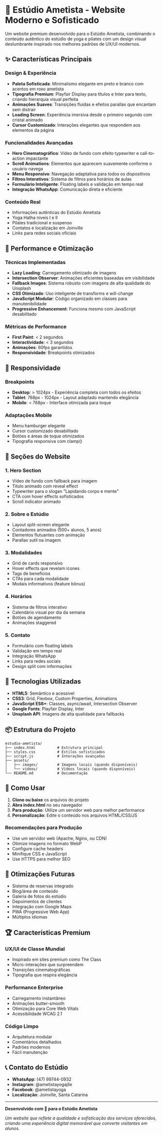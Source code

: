 # 🔮 Estúdio Ametista - Website Moderno e Sofisticado

Um website premium desenvolvido para o Estúdio Ametista, combinando o conteúdo autêntico do estúdio de yoga e pilates com um design visual deslumbrante inspirado nos melhores padrões de UX/UI modernos.

## ✨ Características Principais

### Design & Experiência
- **Paleta Sofisticada**: Minimalismo elegante em preto e branco com acentos em roxo ametista
- **Tipografia Premium**: Playfair Display para títulos e Inter para texto, criando hierarquia visual perfeita
- **Animações Suaves**: Transições fluidas e efeitos parallax que encantam sem distrair
- **Loading Screen**: Experiência imersiva desde o primeiro segundo com cristal animado
- **Cursor Customizado**: Interações elegantes que respondem aos elementos da página

### Funcionalidades Avançadas
- **Hero Cinematográfico**: Vídeo de fundo com efeito typewriter e call-to-action impactante
- **Scroll Animations**: Elementos que aparecem suavemente conforme o usuário navega
- **Menu Responsivo**: Navegação adaptativa para todos os dispositivos
- **Filtros Interativos**: Sistema de filtros para horários de aulas
- **Formulário Inteligente**: Floating labels e validação em tempo real
- **Integração WhatsApp**: Comunicação direta e eficiente

### Conteúdo Real
- Informações autênticas do Estúdio Ametista
- Yoga Hatha níveis I e II
- Pilates tradicional e suspenso
- Contatos e localização em Joinville
- Links para redes sociais oficiais

## 🚀 Performance e Otimização

### Técnicas Implementadas
- **Lazy Loading**: Carregamento otimizado de imagens
- **Intersection Observer**: Animações eficientes baseadas em visibilidade
- **Fallback Images**: Sistema robusto com imagens de alta qualidade do Unsplash
- **CSS Otimizado**: Uso inteligente de transforms e will-change
- **JavaScript Modular**: Código organizado em classes para manutenibilidade
- **Progressive Enhancement**: Funciona mesmo com JavaScript desabilitado

### Métricas de Performance
- **First Paint**: < 2 segundos
- **Interactividade**: < 3 segundos
- **Animações**: 60fps garantidos
- **Responsividade**: Breakpoints otimizados

## 📱 Responsividade

### Breakpoints
- **Desktop**: > 1024px - Experiência completa com todos os efeitos
- **Tablet**: 768px - 1024px - Layout adaptado mantendo elegância
- **Mobile**: < 768px - Interface otimizada para toque

### Adaptações Mobile
- Menu hamburger elegante
- Cursor customizado desabilitado
- Botões e áreas de toque otimizados
- Tipografia responsiva com clamp()

## 🎨 Seções do Website

### 1. Hero Section
- Vídeo de fundo com fallback para imagem
- Título animado com reveal effect
- Typewriter para o slogan "Lapidando corpo e mente"
- CTA com hover effects sofisticados
- Scroll indicator animado

### 2. Sobre o Estúdio
- Layout split-screen elegante
- Contadores animados (500+ alunos, 5 anos)
- Elementos flutuantes com animação
- Parallax sutil na imagem

### 3. Modalidades
- Grid de cards responsivo
- Hover effects que revelam ícones
- Tags de benefícios
- CTAs para cada modalidade
- Modais informativos (feature bônus)

### 4. Horários
- Sistema de filtros interativo
- Calendário visual por dia da semana
- Botões de agendamento
- Animações staggered

### 5. Contato
- Formulário com floating labels
- Validação em tempo real
- Integração WhatsApp
- Links para redes sociais
- Design split com informações

## 🔧 Tecnologias Utilizadas

- **HTML5**: Semântico e acessível
- **CSS3**: Grid, Flexbox, Custom Properties, Animations
- **JavaScript ES6+**: Classes, async/await, Intersection Observer
- **Google Fonts**: Playfair Display, Inter
- **Unsplash API**: Imagens de alta qualidade para fallbacks

## 📦 Estrutura do Projeto

```
estudio-ametista/
├── index.html          # Estrutura principal
├── styles.css          # Estilos sofisticados
├── script.js           # Interações avançadas
├── assets/
│   ├── images/         # Imagens locais (quando disponíveis)
│   └── videos/         # Vídeos locais (quando disponíveis)
└── README.md           # Documentação
```

## 🚀 Como Usar

1. **Clone ou baixe** os arquivos do projeto
2. **Abra index.html** no seu navegador
3. **Para produção**: Utilize um servidor web para melhor performance
4. **Personalização**: Edite o conteúdo nos arquivos HTML/CSS/JS

### Recomendações para Produção
- Use um servidor web (Apache, Nginx, ou CDN)
- Otimize imagens no formato WebP
- Configure cache headers
- Minifique CSS e JavaScript
- Use HTTPS para melhor SEO

## 🎯 Otimizações Futuras

- Sistema de reservas integrado
- Blog/área de conteúdo
- Galeria de fotos do estúdio
- Depoimentos de clientes
- Integração com Google Maps
- PWA (Progressive Web App)
- Múltiplos idiomas

## 🏆 Características Premium

### UX/UI de Classe Mundial
- Inspirado em sites premium como The Class
- Micro-interações que surpreendem
- Transições cinematográficas
- Tipografia que respira elegância

### Performance Enterprise
- Carregamento instantâneo
- Animações butter-smooth
- Otimização para Core Web Vitals
- Acessibilidade WCAG 2.1

### Código Limpo
- Arquitetura modular
- Comentários detalhados
- Padrões modernos
- Fácil manutenção

## 📞 Contato do Estúdio

- **WhatsApp**: (47) 99744-0932
- **Instagram**: @ametistayogajlle
- **Facebook**: @ametistayoga
- **Localização**: Joinville, Santa Catarina

---

**Desenvolvido com 💜 para o Estúdio Ametista**

*Um website que reflete a qualidade e sofisticação dos serviços oferecidos, criando uma experiência digital memorável que converte visitantes em alunos.*